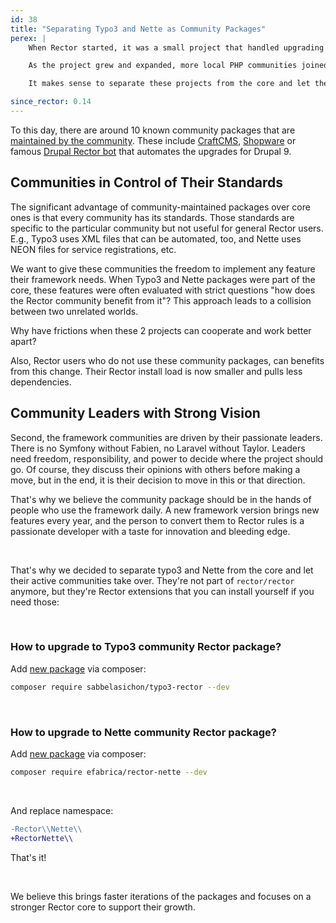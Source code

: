 ```yaml
---
id: 38
title: "Separating Typo3 and Nette as Community Packages"
perex: |
    When Rector started, it was a small project that handled upgrading a vast amount of PHP packages.

    As the project grew and expanded, more local PHP communities joined with community packages that build custom rules on top Rector core.

    It makes sense to separate these projects from the core and let the community handle them. Who does a better job at growing the vegetable than farmers themselves, right?

since_rector: 0.14
---
```


To this day, there are around 10 known community packages that are [maintained by the community](https://github.com/rectorphp/rector#empowered-by-rector-community-heart). These include [CraftCMS](https://github.com/craftcms/rector), [Shopware](https://github.com/FriendsOfShopware/shopware-rector) or famous [Drupal Rector bot](https://www.drupal.org/blog/accelerating-drupal-9-module-and-theme-readiness-with-automated-patches) that automates the upgrades for Drupal 9.

## Communities in Control of Their Standards

The significant advantage of community-maintained packages over core ones is that every community has its standards. Those standards are specific to the particular community but not useful for general Rector users. E.g., Typo3 uses XML files that can be automated, too, and Nette uses NEON files for service registrations, etc.

We want to give these communities the freedom to implement any feature their framework needs. When Typo3 and Nette packages were part of the core, these features were often evaluated with strict questions "how does the Rector community benefit from it"? This approach leads to a collision between two unrelated worlds.

Why have frictions when these 2 projects can cooperate and work better apart?

Also, Rector users who do not use these community packages, can benefits from this change. Their Rector install load is now smaller and pulls less dependencies.

## Community Leaders with Strong Vision

Second, the framework communities are driven by their passionate leaders. There is no Symfony without Fabien, no Laravel without Taylor. Leaders need freedom, responsibility, and power to decide where the project should go. Of course, they discuss their opinions with others before making a move, but in the end, it is their decision to move in this or that direction.

That's why we believe the community package should be in the hands of people who use the framework daily. A new framework version brings new features every year, and the person to convert them to Rector rules is a passionate developer with a taste for innovation and bleeding edge.

<br>

That's why we decided to separate typo3 and Nette from the core and let their active communities take over. They're not part of `rector/rector` anymore, but they're Rector extensions that you can install yourself if you need those:

<br>

### How to upgrade to Typo3 community Rector package?

Add [new package](https://github.com/sabbelasichon/typo3-rector) via composer:

```bash
composer require sabbelasichon/typo3-rector --dev
```

<br>

### How to upgrade to Nette community Rector package?

Add [new package](https://github.com/efabrica-team/rector-nette) via composer:

```bash
composer require efabrica/rector-nette --dev
```

<br>

And replace namespace:

```diff
-Rector\\Nette\\
+RectorNette\\
```

That's it!

<br>

We believe this brings faster iterations of the packages and focuses on a stronger Rector core to support their growth.
